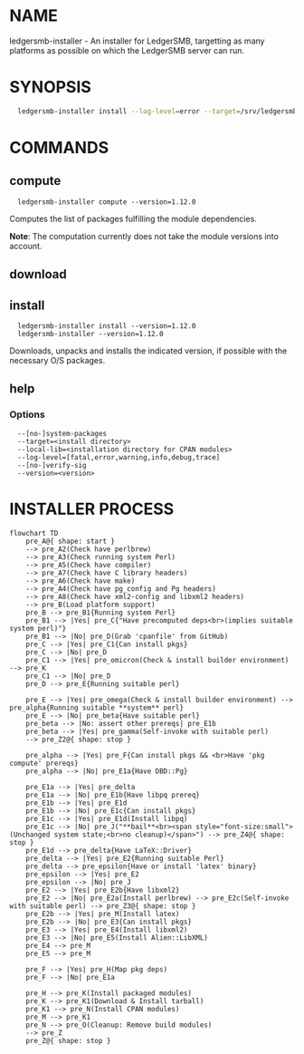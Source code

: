 
# NAME

ledgersmb-installer - An installer for LedgerSMB, targetting as many platforms as possible
on which the LedgerSMB server can run.

# SYNOPSIS

```bash
  ledgersmb-installer install --log-level=error --target=/srv/ledgersmb --version=1.12.0
```
# COMMANDS

## compute

```plain
  ledgersmb-installer compute --version=1.12.0
```

Computes the list of packages fulfilling the module dependencies.

**Note**: The computation currently does not take the module versions into account.

## download

## install

```plain
  ledgersmb-installer install --version=1.12.0
  ledgersmb-installer --version=1.12.0
```

Downloads, unpacks and installs the indicated version, if possible with the
necessary O/S packages.

## help

### Options

```plain
  --[no-]system-packages
  --target=<install directory>
  --local-lib=<installation directory for CPAN modules>
  --log-level=[fatal,error,warning,info,debug,trace]
  --[no-]verify-sig
  --version=<version>
```


# INSTALLER PROCESS

```mermaid
flowchart TD
    pre_A@{ shape: start }
    --> pre_A2(Check have perlbrew)
    --> pre_A3(Check running system Perl)
    --> pre_A5(Check have compiler)
    --> pre_A7(Check have C library headers)
    --> pre_A6(Check have make)
    --> pre_A4(Check have pg_config and Pg headers)
    --> pre_A8(Check have xml2-config and libxml2 headers)
    --> pre_B(Load platform support)
    pre_B --> pre_B1{Running system Perl}
    pre_B1 --> |Yes| pre_C{"Have precomputed deps<br>(implies suitable system perl)"}
    pre_B1 --> |No| pre_D(Grab 'cpanfile' from GitHub)
    pre_C --> |Yes| pre_C1{Can install pkgs}
    pre_C --> |No| pre_D
    pre_C1 --> |Yes| pre_omicron(Check & install builder environment) --> pre_K
    pre_C1 --> |No| pre_D
    pre_D --> pre_E{Running suitable perl}

    pre_E --> |Yes| pre_omega(Check & install builder environment) --> pre_alpha{Running suitable **system** perl}
    pre_E --> |No| pre_beta{Have suitable perl}
    pre_beta --> |No: assert other prereqs| pre_E1b
    pre_beta --> |Yes| pre_gamma(Self-invoke with suitable perl)
    --> pre_Z2@{ shape: stop }

    pre_alpha --> |Yes| pre_F{Can install pkgs && <br>Have 'pkg compute' prereqs}
    pre_alpha --> |No| pre_E1a{Have DBD::Pg}

    pre_E1a --> |Yes| pre_delta
    pre_E1a --> |No| pre_E1b{Have libpq prereq}
    pre_E1b --> |Yes| pre_E1d
    pre_E1b --> |No| pre_E1c{Can install pkgs}
    pre_E1c --> |Yes| pre_E1d(Install libpq)
    pre_E1c --> |No| pre_J("**bail**<br><span style="font-size:small">(Unchanged system state;<br>no cleanup)</span>") --> pre_Z4@{ shape: stop }
    pre_E1d --> pre_delta{Have LaTeX::Driver}
    pre_delta --> |Yes| pre_E2{Running suitable Perl}
    pre_delta --> pre_epsilon{Have or install 'latex' binary}
    pre_epsilon --> |Yes| pre_E2
    pre_epsilon --> |No| pre_J
    pre_E2 --> |Yes| pre_E2b{Have libxml2}
    pre_E2 --> |No| pre_E2a(Install perlbrew) --> pre_E2c(Self-invoke with suitable perl) --> pre_Z3@{ shape: stop }
    pre_E2b --> |Yes| pre_M(Install latex)
    pre_E2b --> |No| pre_E3{Can install pkgs}
    pre_E3 --> |Yes| pre_E4(Install libxml2)
    pre_E3 --> |No| pre_E5(Install Alien::LibXML)
    pre_E4 --> pre_M
    pre_E5 --> pre_M

    pre_F --> |Yes| pre_H(Map pkg deps)
    pre_F --> |No| pre_E1a

    pre_H --> pre_K(Install packaged modules)
    pre_K --> pre_K1(Download & Install tarball)
    pre_K1 --> pre_N(Install CPAN modules)
    pre_M --> pre_K1
    pre_N --> pre_O(Cleanup: Remove build modules)
    --> pre_Z
    pre_Z@{ shape: stop }
```
